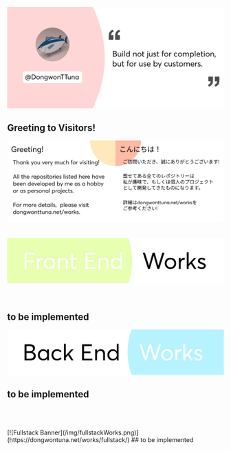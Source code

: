![Top Banner](img/topBanner.png)
## Greeting to Visitors!
![Greeting](img/greeting.png)
<br/>
<br/>
<br/>
[![Frontend Banner](/img/frontendWorks.png)](https://dongwontuna.net/works/frontend/)
<br/>
<br/>
<br/>
## to be implemented
[![Backend Banner](/img/backendWorks.png)](https://dongwontuna.net/works/backend/)
## to be implemented
<br/>
<br/>
<br/>
[![Fullstack Banner](/img/fullstackWorks.png)](https://dongwontuna.net/works/fullstack/)
## to be implemented
<br/>
<br/>
<br/>